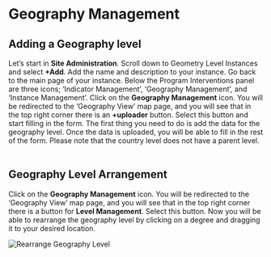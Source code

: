 # Geography Management

## Adding a Geography level

Let’s start in  **Site Administration**. Scroll down to Geometry Level Instances and select **+Add**. Add the name and description to your instance. Go back to the main page of your instance. Below the Program Interventions panel are three
icons; ‘Indicator Management’, ‘Geography Management’, and ‘Instance Management’.
Click on the **Geography Management** icon. You will be redirected to the ‘Geography View’ map page, and you will see that in the top right corner there is an **+uploader** button. Select this button and start filling in the form. The first
thing you need to do is add the data for the geography level. Once the data is uploaded, you will be able to fill in the rest of the form. Please note that the country level does not have a parent level. <br><br>

## Geography Level Arrangement

Click on the **Geography Management** icon. You will be redirected to the ‘Geography View’ map page, and you will see that in the top right corner there is a button
for **Level Management**. Select this button. Now you will be able to rearrange the geography level by clicking on a degree and dragging it to your desired location.

![Rearrange Geography Level](../../assets/screencasts/geo-level.gif "Rearrange Geography Level")

